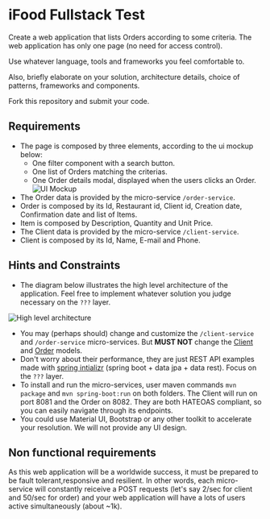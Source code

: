 # iFood Fullstack Test

Create a web application that lists Orders according to some criteria. 
The web application has only one page (no need for access control).

Use whatever language, tools and frameworks you feel comfortable to. 

Also, briefly elaborate on your solution, architecture details, choice of patterns, frameworks and components.

Fork this repository and submit your code.

## Requirements

* The page is composed by three elements, according to the ui mockup below:
    * One filter component with a search button.
    * One list of Orders matching the criterias.
    * One Order details modal, displayed when the users clicks an Order.
![UI Mockup](https://www.lucidchart.com/publicSegments/view/03c3ebfa-7115-4cbb-8b05-397551627f4f/image.png)
* The Order data is provided by the micro-service `/order-service`.
* Order is composed by its Id, Restaurant id, Client id, Creation date, Confirmation date and list of Items.
* Item is composed by Description, Quantity and Unit Price.
* The Client data is provided by the micro-service `/client-service`.
* Client is composed by its Id, Name, E-mail and Phone.

## Hints and Constraints

* The diagram below illustrates the high level architecture of the application. 
Feel free to implement whatever solution you judge necessary on the `???` layer.

![High level architecture](https://www.lucidchart.com/publicSegments/view/79f92b30-8631-4e04-82b0-339616abdd81/image.png)
* You may (perhaps should) change and customize the `/client-service` and `/order-service` micro-services. 
But **MUST NOT** change the [Client](./client-service/src/main/java/com/ifood/demo/client/Client.java) 
and [Order](./order-service/src/main/java/com/ifood/demo/order/Order.java) models. 
* Don't worry about their performance, they are just REST API examples made with 
[spring intializr](https://start.spring.io/) (spring boot + data jpa + data rest). Focus on the `???` layer.
* To install and run the micro-services, user maven commands `mvn package` and `mvn spring-boot:run` on both folders.
The Client will run on port 8081 and the Order on 8082. They are both HATEOAS compliant, 
so you can easily navigate through its endpoints.
* You could use Material UI, Bootstrap or any other toolkit to accelerate your resolution. We will not provide any UI design.

## Non functional requirements

As this web application will be a worldwide success, it must be prepared to be fault tolerant,responsive and resilient. 
In other words, each micro-service will constantly reiceive a POST requests 
(let's say 2/sec for client and 50/sec for order) and your web application will have a lots of users 
active simultaneously (about ~1k).
